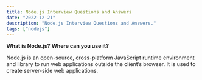 ```yaml
---
title: Node.js Interview Questions and Answers
date: "2022-12-21"
description: "Node.js Interview Questions and Answers."
tags: ["nodejs"]
---
```


**What is Node.js? Where can you use it?**

Node.js is an open-source, cross-platform JavaScript runtime environment and library to run web applications outside the client’s browser. It is used to create server-side web applications.
